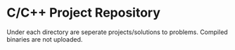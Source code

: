 # C/C++ Project Repository
Under each directory are seperate projects/solutions to problems. Compiled binaries are not uploaded.